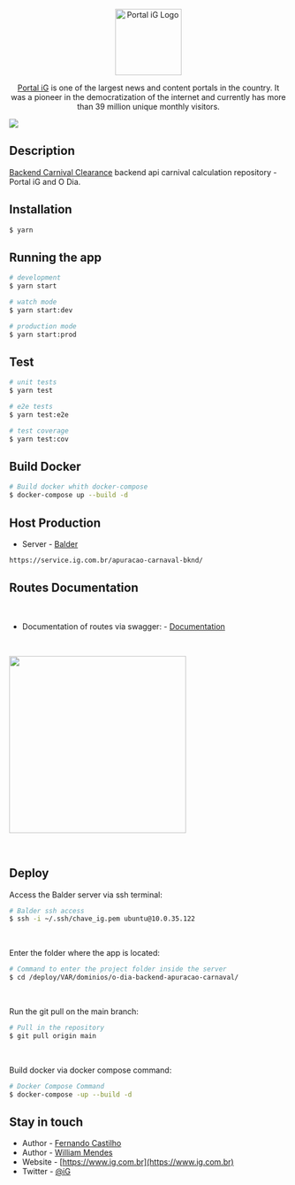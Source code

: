 <p align="center">
  <a href="https://www.ig.com.br" target="blank"><img src="https://i0.statig.com.br/sass-canais/ig/images/home/logo_iguinho_home.png" width="120" alt="Portal iG Logo" /></a>
</p>

[circleci-image]: https://img.shields.io/circleci/build/github/nestjs/nest/master?token=abc123def456
[circleci-url]: https://circleci.com/gh/nestjs/nest

  <p align="center"><a href="https://www.ig.com.br" target="_blank">Portal iG</a> is one of the largest news and content portals in the country. It was a pioneer in the democratization of the internet and currently has more than 39 million unique monthly visitors.</p>
    <p align="center">


  <a href="https://twitter.com/iG" target="_blank"><img src="https://img.shields.io/twitter/follow/iG?style=social&label=Follow"></a>
</p>
  <!--[![Backers on Open Collective](https://opencollective.com/nest/backers/badge.svg)](https://opencollective.com/nest#backer)
  [![Sponsors on Open Collective](https://opencollective.com/nest/sponsors/badge.svg)](https://opencollective.com/nest#sponsor)-->

## Description

[Backend Carnival Clearance](https://github.com/Portal-iG/o-dia-backend-apuracao-carnaval) backend api carnival calculation repository - Portal iG and O Dia.

## Installation

```bash
$ yarn
```

## Running the app

```bash
# development
$ yarn start

# watch mode
$ yarn start:dev

# production mode
$ yarn start:prod
```

## Test

```bash
# unit tests
$ yarn test

# e2e tests
$ yarn test:e2e

# test coverage
$ yarn test:cov
```

## Build Docker

```bash
# Build docker whith docker-compose
$ docker-compose up --build -d
```

## Host Production

- Server - [Balder](https://service.ig.com.br/apuracao-carnaval-bknd/)
```bash
https://service.ig.com.br/apuracao-carnaval-bknd/
```

## Routes Documentation

<br>

- Documentation of routes via swagger: - [Documentation]()

<br>

<a href="https://service.ig.com.br/apuracao-carnaval-bknd/api/" target="_blank"><img  width="320" src=https://static1.smartbear.co/swagger/media/assets/images/swagger_logo.svg></a>

<br>

## Deploy

Access the Balder server via ssh terminal:

```bash
# Balder ssh access
$ ssh -i ~/.ssh/chave_ig.pem ubuntu@10.0.35.122
```

<br>

Enter the folder where the app is located:

```bash
# Command to enter the project folder inside the server
$ cd /deploy/VAR/dominios/o-dia-backend-apuracao-carnaval/ 
```

<br>

Run the git pull on the main branch:

```bash
# Pull in the repository
$ git pull origin main
```

<br>

Build docker via docker compose command:

```bash
# Docker Compose Command
$ docker-compose -up --build -d
```


## Stay in touch

- Author - [Fernando Castilho](https://github.com/CastilhoF)
- Author - [William Mendes](https://github.com/WillianMendes)
- Website - [https://www.ig.com.br](https://www.ig.com.br)
- Twitter - [@iG](https://twitter.com/iG)

